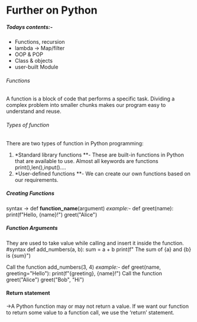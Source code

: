 # Further on Python
##### Todays contents:-
- Functions, recursion
- lambda → Map/filter
- OOP & POP
- Class & objects
- user-built Module

###### Functions
A function is a block of code that performs a specific task. Dividing a complex problem into smaller chunks makes our program easy to understand and reuse.
###### Types of function
 There are two types of function in Python programming:
 1. *Standard library functions **- These are built-in
    functions in Python that are available to use.
    Almost all keywords are functions
    print(),len(),input()….
 2. *User-defined functions **- We can create our own
    functions based on our requirements.

##### Creating Functions

syntax -> def **function_name**(argument)
*example:-*
def greet(name):
    print(f"Hello, {name}!") 
greet("Alice")

##### Function Arguments

They are used to take value while calling and insert it inside the function.
#syntax
def add_numbers(a, b):
    sum = a + b
    print(f" The sum of {a} and {b} is {sum}")

 Call the function
add_numbers(3, 4)
*example:-*
def greet(name, greeting="Hello"):
    print(f"{greeting}, {name}!")
Call the function
greet("Alice")
greet("Bob", "Hi")
#### Return statement

->A Python function may or may not return a value.
If we want our function to return some value to a function call, we use the ‘return’ statement.